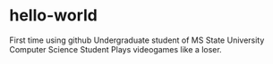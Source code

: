 # hello-world
First time using github
Undergraduate student of MS State University
Computer Science Student
Plays videogames like a loser.
